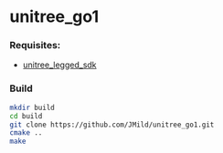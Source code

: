 # unitree_go1

### Requisites:
- [unitree_legged_sdk](https://github.com/unitreerobotics/unitree_legged_sdk)

### Build
```bash
mkdir build
cd build
git clone https://github.com/JMild/unitree_go1.git 
cmake ..
make
```

